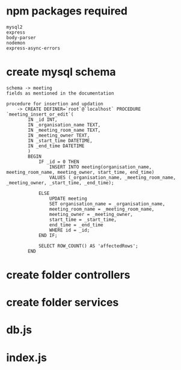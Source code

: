 # npm packages required

    mysql2
    express
    body-parser
    nodemon
    express-async-errors

# create mysql schema

    schema -> meeting
    fields as mentioned in the documentation

    procedure for insertion and updation
        -> CREATE DEFINER=`root`@`localhost` PROCEDURE `meeting_insert_or_edit`(
            IN _id INT,
            IN _organisation_name TEXT,
            IN _meeting_room_name TEXT,
            IN _meeting_owner TEXT,
            IN _start_time DATETIME,
            IN _end_time DATETIME
            )
            BEGIN
                IF _id = 0 THEN
                    INSERT INTO meeting(organisation_name, meeting_room_name, meeting_owner, start_time, end_time)
                    VALUES (_organisation_name, _meeting_room_name, _meeting_owner, _start_time, _end_time);

                ELSE
                    UPDATE meeting
                    SET organisation_name = _organisation_name,
                    meeting_room_name = _meeting_room_name,
                    meeting_owner = _meeting_owner,
                    start_time = _start_time,
                    end_time = _end_time
                    WHERE id = _id;
                END IF;

                SELECT ROW_COUNT() AS 'affectedRows';
            END

# create folder controllers

# create folder services

# db.js

# index.js
